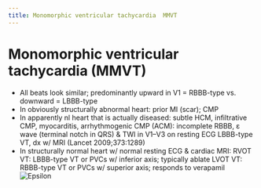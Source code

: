 ```yaml
---
title: Monomorphic ventricular tachycardia  MMVT
---
```


# Monomorphic ventricular tachycardia (MMVT)

- All beats look similar; predominantly upward in V1 = RBBB-type vs. downward = LBBB-type
- In obviously structurally abnormal heart: prior MI (scar); CMP
- In apparently nl heart that is actually diseased: subtle HCM, infiltrative CMP, myocarditis,
  arrhythmogenic CMP (ACM): incomplete RBBB,
  ε wave (terminal notch in QRS) & TWI in V1–V3 on resting ECG
  LBBB-type VT, dx w/ MRI (Lancet 2009;373:1289)
- In structurally normal heart w/ normal resting ECG & cardiac MRI:
  RVOT VT: LBBB-type VT or PVCs w/ inferior axis; typically ablate
  LVOT VT: RBBB-type VT or PVCs w/ superior axis; responds to verapamil
  ![Epsilon](https://i.imgur.com/LhaRFif.png)
